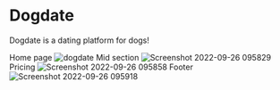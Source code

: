 # Dogdate
Dogdate is a dating platform for dogs!

Home page
![dogdate](https://user-images.githubusercontent.com/106178483/192190964-29e192be-c1a9-4872-9251-1e7c9b01e382.png)
Mid section
![Screenshot 2022-09-26 095829](https://user-images.githubusercontent.com/106178483/192191186-c4cd553e-1ae3-4b9e-859f-ae39012da1da.png)
Pricing
![Screenshot 2022-09-26 095858](https://user-images.githubusercontent.com/106178483/192191191-c1857d0a-7ac4-4a08-a278-535230e5f54a.png)
Footer
![Screenshot 2022-09-26 095918](https://user-images.githubusercontent.com/106178483/192191198-aa066bb0-fc10-443b-893f-7fc325faf2a1.png)
